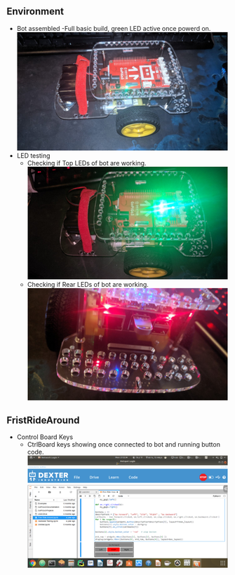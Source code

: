 ## Environment
 * Bot assembled
   -Full basic build, green LED active once powerd on. ![](/ModuleOne/Photos/PowerLightOn.jpg)
 * LED testing
   - Checking if Top LEDs of bot are working. ![](/ModuleOne/Photos/TopLED.jpg)
   - Checking if Rear LEDs of bot are working. ![](/ModuleOne/Photos/RearLED.jpg)



## FristRideAround

  * Control Board Keys
    - CtrlBoard keys showing once connected to bot and running button code. ![](/ModuleOne/Photos/Exercise3ControlKeys.png)
